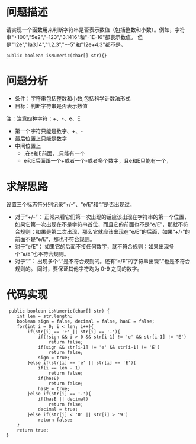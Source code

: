 # 问题描述
请实现一个函数用来判断字符串是否表示数值（包括整数和小数）。例如，字符串"+100","5e2","-123","3.1416"和"-1E-16"都表示数值。 但是"12e","1a3.14","1.2.3","+-5"和"12e+4.3"都不是。
 
```
public boolean isNumeric(char[] str){}
```
# 问题分析
- 条件：字符串包括整数和小数,包括科学计数法形式
- 目标：判断字符串是否表示数值

注：注意四种字符：+、-、e、E
- 第一个字符只能是数字、+、-
- 最后位置上只能是数字
- 中间位置上
    - .在e和E前面，.只能有一个
    - e和E后面跟一个+或者一个-或者多个数字，且e和E只能有一个，

# 求解思路
设置三个标志符分别记录“+/-”、“e/E”和“.”是否出现过。

- 对于“+/-”： 正常来看它们第一次出现的话应该出现在字符串的第一个位置，如果它第一次出现在不是字符串首位，而且它的前面也不是“e/E”，那就不符合规则；如果是第二次出现，那么它就应该出现在“e/E”的后面，如果“+/-”的前面不是“e/E”，那也不符合规则。
- 对于“e/E”： 如果它的后面不接任何数字，就不符合规则；如果出现多个“e/E”也不符合规则。
- 对于“.”： 出现多个“.”是不符合规则的。还有“e/E”的字符串出现“.”也是不符合规则的。
同时，要保证其他字符均为 0-9 之间的数字。

# 代码实现


```
 public boolean isNumeric(char[] str) {
    int len = str.length;
    boolean sign = false, decimal = false, hasE = false;
    for(int i = 0; i < len; i++){
        if(str[i] == '+' || str[i] == '-'){
            if(!sign && i > 0 && str[i-1] != 'e' && str[i-1] != 'E')
                return false;
            if(sign && str[i-1] != 'e' && str[i-1] != 'E')
                return false;
            sign = true;
        }else if(str[i] == 'e' || str[i] == 'E'){
            if(i == len - 1)
                return false;
            if(hasE)
                return false;
            hasE = true;
        }else if(str[i] == '.'){
            if(hasE || decimal)
                return false;
            decimal = true;
        }else if(str[i] < '0' || str[i] > '9')
            return false;
    }
    return true;
}
```
